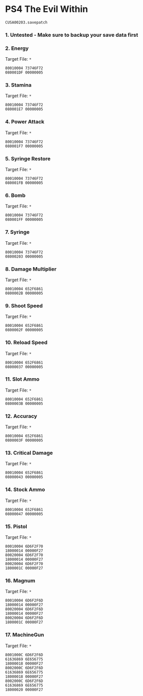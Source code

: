 # PS4 The Evil Within

`CUSA00203.savepatch`

### 1. Untested - Make sure to backup your save data first
### 2. Energy

Target File: `*`

```
80010004 73746F72
080001DF 00000005
```

### 3. Stamina

Target File: `*`

```
80010004 73746F72
080001E7 00000005
```

### 4. Power Attack

Target File: `*`

```
80010004 73746F72
080001F7 00000005
```

### 5. Syringe Restore

Target File: `*`

```
80010004 73746F72
080001FB 00000005
```

### 6. Bomb

Target File: `*`

```
80010004 73746F72
080001FF 00000005
```

### 7. Syringe

Target File: `*`

```
80010004 73746F72
08000203 00000005
```

### 8. Damage Multiplier

Target File: `*`

```
80010004 652F6861
0800002B 00000005
```

### 9. Shoot Speed

Target File: `*`

```
80010004 652F6861
0800002F 00000005
```

### 10. Reload Speed

Target File: `*`

```
80010004 652F6861
08000037 00000005
```

### 11. Slot Ammo

Target File: `*`

```
80010004 652F6861
0800003B 00000005
```

### 12. Accuracy

Target File: `*`

```
80010004 652F6861
0800003F 00000005
```

### 13. Critical Damage

Target File: `*`

```
80010004 652F6861
08000043 00000005
```

### 14. Stock Ammo

Target File: `*`

```
80010004 652F6861
08000047 00000005
```

### 15. Pistol

Target File: `*`

```
80010004 6D6F2F70
18000014 00000F27
80020004 6D6F2F70
18000014 00000F27
80020004 6D6F2F70
1800001C 00000F27
```

### 16. Magnum

Target File: `*`

```
80010004 6D6F2F6D
18000014 00000F27
80020004 6D6F2F6D
18000014 00000F27
80020004 6D6F2F6D
1800001C 00000F27
```

### 17. MachineGun

Target File: `*`

```
8001000C 6D6F2F6D
61636869 6E656775
18000018 00000F27
8002000C 6D6F2F6D
61636869 6E656775
18000018 00000F27
8002000C 6D6F2F6D
61636869 6E656775
18000020 00000F27
```

